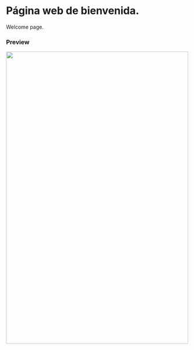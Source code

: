 # Página web de bienvenida.

Welcome page. 

### Preview

<img src="https://media.discordapp.net/attachments/783935531767562250/803330605894991902/unknown.png" width="500" height="800">
